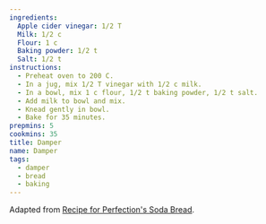 ```yaml
---
ingredients:
  Apple cider vinegar: 1/2 T
  Milk: 1/2 c
  Flour: 1 c
  Baking powder: 1/2 t
  Salt: 1/2 t
instructions:
  - Preheat oven to 200 C.
  - In a jug, mix 1/2 T vinegar with 1/2 c milk.
  - In a bowl, mix 1 c flour, 1/2 t baking powder, 1/2 t salt.
  - Add milk to bowl and mix.
  - Knead gently in bowl.
  - Bake for 35 minutes.
prepmins: 5
cookmins: 35
title: Damper
name: Damper
tags:
  - damper
  - bread
  - baking
---
```


Adapted from [Recipe for Perfection's Soda Bread](https://recipeforperfection.com/soda-bread-without-buttermilk/).
